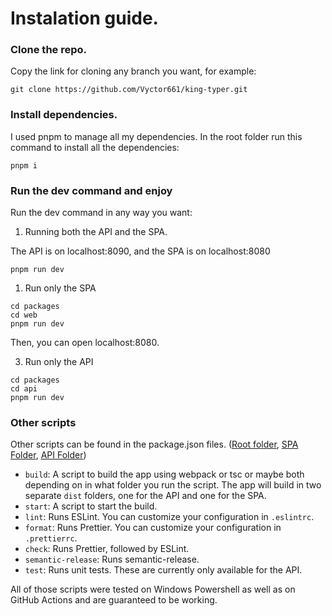 # Instalation guide.

### Clone the repo.

Copy the link for cloning any branch you want, for example:

```
git clone https://github.com/Vyctor661/king-typer.git
```

### Install dependencies.

I used pnpm to manage all my dependencies. In the root folder run this command to install all the dependencies:

```
pnpm i
```

### Run the dev command and enjoy

Run the dev command in any way you want:

1. Running both the API and the SPA.

The API is on localhost:8090, and the SPA is on localhost:8080

```
pnpm run dev
```

1. Run only the SPA

```
cd packages
cd web
pnpm run dev
```
Then, you can open localhost:8080.

3. Run only the API
```
cd packages
cd api
pnpm run dev
```

### Other scripts

Other scripts can be found in the package.json files. ([Root folder](blob/master/package.json), [SPA Folder](blob/master/packages/web/package.json), [API Folder](blob/master/packages/api/package.json))

- `build`: A script to build the app using webpack or tsc or maybe both depending on in what folder you run the script. The app will build in two separate `dist` folders, one for the API and one for the SPA.
- `start`: A script to start the build.
- `lint`: Runs ESLint. You can customize your configuration in `.eslintrc`.
- `format`: Runs Prettier. You can customize your configuration in `.prettierrc`.
- `check`: Runs Prettier, followed by ESLint.
- `semantic-release`: Runs semantic-release.
- `test`: Runs unit tests. These are currently only available for the API.

All of those scripts were tested on Windows Powershell as well as on GitHub Actions and are guaranteed to be working.
